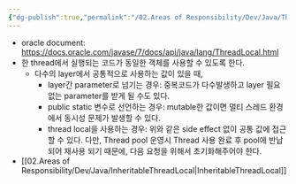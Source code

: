 ```yaml
---
{"dg-publish":true,"permalink":"/02.Areas of Responsibility/Dev/Java/ThreadLocal/","tags":["dev","java","info"],"noteIcon":""}
---
```


- oracle document: https://docs.oracle.com/javase/7/docs/api/java/lang/ThreadLocal.html
- 한 thread에서 실행되는 코드가 동일한 객체를 사용할 수 있도록 한다.
	- 다수의 layer에서 공통적으로 사용하는 값이 있을 때,  
		- layer간 parameter로 넘기는 경우: 중복코드가 다수발생하고 layer 필요 없는 parameter를 받게 될 수도 있다.
		- public static 변수로 선언하는 경우: mutable한 값이면 멀티 스레드 환경에서 동시성 문제가 발생할 수 있다.
		- thread local을 사용하는 경우: 위와 같은 side effect 없이 공통 값에 접근할 수 있다. 다만, Thread pool 운영시 Thread 사용 완료 후 pool에 반납되어 재사용 되기 때문에, 다음 요청을 위해서 초기화해주어야 한다.
- [[02.Areas of Responsibility/Dev/Java/InheritableThreadLocal\|InheritableThreadLocal]]